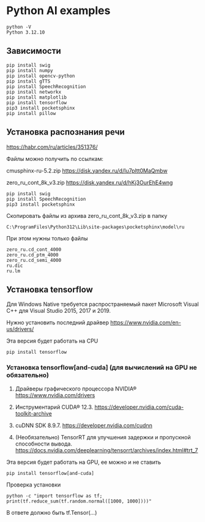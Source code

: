 # Python AI examples

    python -V
    Python 3.12.10

## Зависимости

    pip install swig
    pip install numpy
    pip install opencv-python
    pip install gTTS
    pip install SpeechRecognition
    pip install networkx
    pip install matplotlib
    pip install tensorflow
    pip3 install pocketsphinx
    pip install pillow

## Установка распознания речи

https://habr.com/ru/articles/351376/

Файлы можно получить по ссылкам:

cmusphinx-ru-5.2.zip https://disk.yandex.ru/d/Iu7pltt0MaQmbw

zero_ru_cont_8k_v3.zip https://disk.yandex.ru/d/hKj3OurEhE4wng

    pip install swig
    pip install SpeechRecognition
    pip3 install pocketsphinx

Скопировать файлы из архива zero_ru_cont_8k_v3.zip в папку

    C:\ProgramFiles\Python312\Lib\site-packages\pocketsphinx\model\ru

При этом нужны только файлы

    zero_ru.cd_cont_4000 
    zero_ru.cd_ptm_4000
    zero_ru.cd_semi_4000
    ru.dic
    ru.lm

## Установка tensorflow

Для Windows Native требуется распространяемый пакет Microsoft Visual C++ для Visual Studio 2015, 2017 и 2019.

Нужно установить последний драйвер
https://www.nvidia.com/en-us/drivers/

Эта версия будет работать на CPU

    pip install tensorflow

### Установка tensorflow[and-cuda] (для вычислений на GPU не обязательно)

1. Драйверы графического процессора NVIDIA® https://www.nvidia.com/drivers

2. Инструментарий CUDA® 12.3. https://developer.nvidia.com/cuda-toolkit-archive
3. cuDNN SDK 8.9.7. https://developer.nvidia.com/cudnn
4. (Необязательно) TensorRT для улучшения задержки и пропускной способности вывода. https://docs.nvidia.com/deeplearning/tensorrt/archives/index.html#trt_7 

Эта версия будет работать на GPU, ее можно и не ставить

    pip install tensorflow[and-cuda]

Проверка установки

    python -c "import tensorflow as tf; print(tf.reduce_sum(tf.random.normal([1000, 1000])))"

В ответе должно быть tf.Tensor(...)
